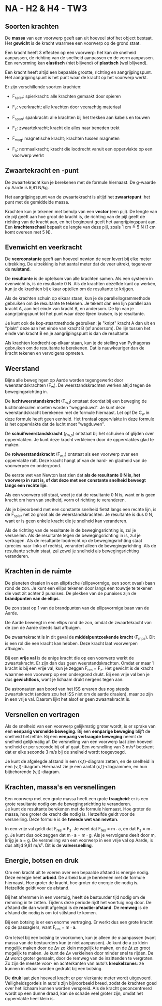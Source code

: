 # NA - H2 & H4 - TW3

## Soorten krachten

De **massa** van een voorwerp geeft aan uit hoeveel stof het object bestaat. Het **gewicht** is de kracht waarmee een voorwerp op de grond staat.

Een kracht heeft 3 effecten op een voorwerp: het kan de snelheid aanpassen, de richting van de snelheid aanpassen en de vorm aanpassen. Een vervorming kan **elastisch** (niet blijvend) of **plastisch** (wel blijvend).

Een kracht heeft altijd een bepaalde grootte, richting en aangrijpingspunt. Het aangrijpingspunt is het punt waar de kracht op het voorwerp werkt.

Er zijn verschillende soorten krachten:

- F<sub>spier</sub>: spierkracht: alle krachten gemaakt door spieren

- F<sub>v</sub>: veerkracht: alle krachten door veerachtig materiaal

- F<sub>span</sub>: spankracht: alle krachten bij het trekken aan kabels en touwen

- F<sub>z</sub>: zwaartekracht; kracht die alles naar beneden trekt

- F<sub>mag</sub>: magnetische kracht; krachten tussen magneten

- F<sub>n</sub>: normaalkracht; kracht die loodrecht vanuit een oppervlakte op een voorwerp werkt

## Zwaartekracht en -punt

De zwaartekracht kun je berekenen met de formule hiernaast. De g-waarde op Aarde is 9,81 N/kg.

Het aangrijpingspunt van de zwaartekracht is altijd het **zwaartepunt**: het punt met de gemiddelde massa.

Krachten kun je tekenen met behulp van een **vector** (een pijl). De lengte van de pijl geeft aan hoe groot de kracht is, de richting van de pijl geeft de richting van de kracht aan, en het beginpunt geeft het aangrijpingspunt aan. Een **krachtenschaal** bepaalt de lengte van deze pijl, zoals 1 cm ≙ 5 N (1 cm komt overeen met 5 N).

## Evenwicht en veerkracht

De **veerconstante** geeft aan hoeveel newton de veer levert bij elke meter uitrekking. De uitrekking is het aantal meter dat de veer uitrekt, tegenover de **nulstand**.

De **resultante** is de optelsom van alle krachten samen. Als een systeem in evenwicht is, is de resultante 0 N. Als de krachten dezelfde kant op werken, kun je de krachten bij elkaar optellen om de resultante te krijgen.

Als de krachten schuin op elkaar staan, kun je de parallellogrammethode gebruiken om de resultante te tekenen. Je tekent dan een lijn parallel aan kracht A, aan het einde van kracht B, en andersom. De lijn van je aangrijpingspunt tot het punt waar deze lijnen kruisen, is je resultante.

Je kunt ook de kop-staartmethode gebruiken: je "knipt" kracht A dan uit en "plakt" deze aan het einde van kracht B (of andersom). De lijn tussen het einde van kracht B en je aangrijpingspunt is dan de resultante.

Als krachten loodrecht op elkaar staan, kun je de stelling van Pythagoras gebruiken om de resultante te berekenen. Dat is nauwkeuriger dan de kracht tekenen en vervolgens opmeten.

## Weerstand

Bijna alle bewegingen op Aarde worden tegengewerkt door weerstandskrachten (F<sub>w</sub>). De weerstandskrachten werken altijd tegen de bewegingsrichting in.

De **luchtweerstandskracht** (F<sub>w,l</sub>) ontstaat doordat bij een beweging de luchtmoleculen moeten worden "weggeduwd". Je kunt deze weerstandskracht berekenen met de formule hiernaast. Let op! De C<sub>w</sub> in deze formule heeft geen eenheid. Het frontaal oppervlakte in deze formule is het oppervlakte dat de lucht moet "wegduwen".

De **schuifweerstandskracht** (<sub>Fw,s</sub>) ontstaat bij het schuiven of glijden over oppervlakten. Je kunt deze kracht verkleinen door de oppervlaktes glad te maken.

De **rolweerstandskracht** (F<sub>w,r</sub>) ontstaat als een voorwerp over een oppervlakte rolt. Deze kracht hangt af van de hard- en gladheid van de voorwerpen en ondergrond.

De eerste wet van Newton laat zien dat **als de resultante 0 N is, het voorwerp in rust is, of dat deze met een constante snelheid beweegt langs een rechte lijn**.

Als een voorwerp stil staat, weet je dat de resultante 0 N is, want er is geen kracht om hem van snelheid, vorm of richting te veranderen.

Als je bijvoorbeeld met een constante snelheid fietst langs een rechte lijn, is de F<sub>spier</sub> net zo groot als de weerstandskrachten. Je resultante is dus 0 N, want er is geen enkele kracht die je snelheid kan veranderen.

Als de richting van de resultante in de bewegingsrichting is, zul je versnellen. Als de resultante tegen de bewegingsrichting in is, zul je vertragen. Als de resultante loodrecht op de bewegingsrichting staat (precies naar links of rechts), verandert alleen de bewegingsrichting. Als de resultante schuin staat, zal zowel je snelheid als bewegingsrichting veranderen.

## Krachten in de ruimte

De planeten draaien in een elliptische (ellipsvormige, een soort ovaal) baan rond de zon. Je kunt een ellips tekenen door langs een touwtje te tekenen die vast zit achter 2 punaises. De plekken van de punaises zijn de **brandpunten van de ellips**.

De zon staat op 1 van de brandpunten van de ellipsvormige baan van de Aarde.

De Aarde beweegt in een ellips rond de zon, omdat de zwaartekracht van de zon de Aarde steeds laat afbuigen.

De zwaartekracht is in dit geval de **middelpuntzoekende kracht** (F<sub>mpz</sub>). Dit is een rol die een kracht kan hebben. Deze kracht laat voorwerpen afbuigen.

Bij een **vrije val** is de enige kracht die op een voorwerp werkt de zwaartekracht. Er zijn dan dus geen weerstandskrachten. Omdat er maar 1 kracht is bij een vrije val, kun je zeggen F<sub>res</sub> = F<sub>z</sub>. Het gewicht is de kracht waarmee een voorwerp op een ondergrond drukt. Bij een vrije val ben je dus **gewichtloos**, want je lichaam drukt nergens tegen aan.

De astronauten aan boord van het ISS ervaren dus nog steeds zwaartekracht (anders zou het ISS niet om de aarde draaien), maar ze zijn in een vrije val. Daarom lijkt het alsof er geen zwaartekracht is.

## Versnellen en vertragen

Als de snelheid van een voorwerp gelijkmatig groter wordt, is er sprake van een **eenparig versnelde beweging**. Bij een **eenparige beweging** blijft de snelheid hetzelfde. Bij een **eenparig vertraagde beweging** neemt de snelheid gelijkmatig af. De versnelling van een voorwerp laat zien hoeveel snelheid er per seconde bij of af gaat. Een versnelling van 3 m/s² betekent dat er elke seconde 3 m/s bij de snelheid wordt toegevoegd.

Je kunt de afgelegde afstand in een (x,t)-diagram zetten, en de snelheid in een (v,t)-diagram. Hiernaast zie je een aantal (x,t)-diagrammen, en hun bijbehorende (v,t)-diagram.

## Krachten, massa's en versnellingen

Een voorwerp met een grote massa heeft een grote **traagheid**: er is een grote resultante nodig om de bewegingsrichting te veranderen.  
Je kunt de resultante berekenen met de formule hiernaast. Hoe groter de massa, hoe groter de kracht die nodig is. Hetzelfde geldt voor de versnelling. Deze formule is de **tweede wet van newton**.

In een vrije val geldt dat F<sub>res</sub> = F<sub>z</sub>. Je weet dat F<sub>res</sub> = m ∙ a, en dat F<sub>z</sub> = m ∙ g. Je kunt dus ook zeggen dat m ∙ a = m ∙ g. Als je vervolgens deelt door m, krijg je a = g. De versnelling van een voorwerp in een vrije val op Aarde, is dus altijd 9,81 m/s². Dit is de **valversnelling**.

## Energie, botsen en druk

Om een kracht uit te voeren over een bepaalde afstand is energie nodig. Deze energie heet **arbeid**. De arbeid kun je berekenen met de formule hiernaast. Hoe groter de kracht, hoe groter de energie die nodig is. Hetzelfde geldt voor de afstand.

Bij het afremmen in een voertuig, heeft de bestuurder tijd nodig om de remming in te zetten. Tijdens deze periode rijdt het voertuig nog door. De afstand die dan wordt afgelegd is de **reactie-afstand**. De **remweg** is de afstand die nodig is om tot stilstand te komen.

Bij een botsing is er een enorme vertraging. Er werkt dus een grote kracht op de passagiers, want F<sub>res</sub> = m ∙ a.

Om letsel bij een botsing te voorkomen, kun je alleen de *a* aanpassen (want massa van de bestuurders kun je niet aanpassen). Je kunt de a zo klein mogelijk maken door de Δv zo klein mogelijk te maken, en de Δt zo groot mogelijk te maken. Je kunt de Δv verkleinen door minder snel te rijden. De Δt wordt groter gemaakt, door de remweg van de inzittenden te vergroten. Zo zijn de meeste voor- en achterkanten van auto's **kreukelzones**: ze kunnen in elkaar worden gedrukt bij een botsing.

De **druk** laat zien hoeveel kracht er per vierkante meter wordt uitgevoerd. Veiligheidsgordels in auto's zijn bijvoorbeeld breed, zodat de krachten goed over het lichaam kunnen worden verspreid. Als de kracht geconcentreerd wordt op een dunne draad, kan de schade veel groter zijn, omdat het oppervlakte heel klein is.

